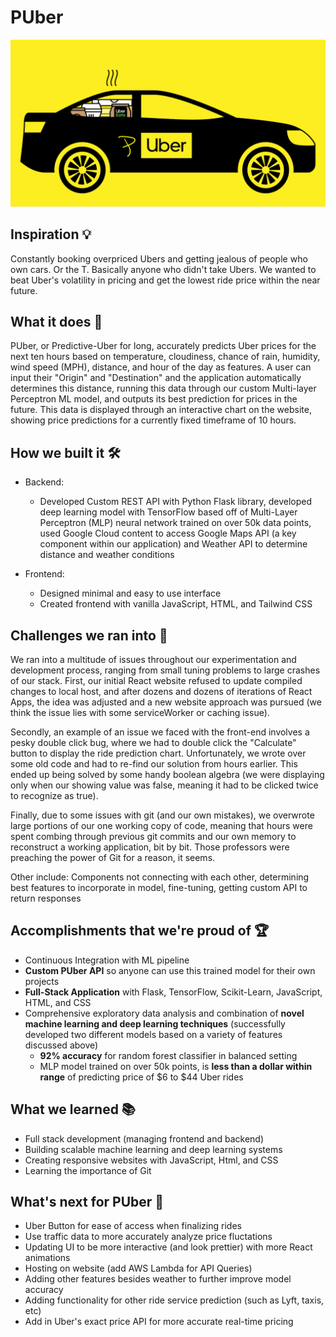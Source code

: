 # PUber
![](PUber_logo.png)

## Inspiration 💡
Constantly booking overpriced Ubers and getting jealous of people who own cars. Or the T. Basically anyone who didn't take Ubers. We wanted to beat Uber's volatility in pricing and get the lowest ride price within the near future. 

## What it does 🤨
PUber, or Predictive-Uber for long, accurately predicts Uber prices for the next ten hours based on temperature, cloudiness, chance of rain, humidity, wind speed (MPH), distance, and hour of the day as features. A user can input their "Origin" and "Destination" and the application automatically determines this distance, running this data through our custom Multi-layer Perceptron ML model, and outputs its best prediction for prices in the future. This data is displayed through an interactive chart on the website, showing price predictions for a currently fixed timeframe of 10 hours. 

## How we built it 🛠
- Backend: 
  - Developed Custom REST API with Python Flask library, developed deep learning model with TensorFlow based off of Multi-Layer Perceptron (MLP) neural network trained on over 50k data points, used Google Cloud content to access Google Maps API (a key component within our application) and Weather API to determine distance and weather conditions
  
- Frontend: 
  - Designed minimal and easy to use interface
  - Created frontend with vanilla JavaScript, HTML, and Tailwind CSS

## Challenges we ran into 🥶

We ran into a multitude of issues throughout our experimentation and development process, ranging from small tuning problems to large crashes of our stack. First, our initial React website refused to update compiled changes to local host, and after dozens and dozens of iterations of React Apps, the idea was adjusted and a new website approach was pursued (we think the issue lies with some serviceWorker or caching issue).

Secondly, an example of an issue we faced with the front-end involves a pesky double click bug, where we had to double click the "Calculate" button to display the ride prediction chart. Unfortunately, we wrote over some old code and had to re-find our solution from hours earlier. This ended up being solved by some handy boolean algebra (we were displaying only when our showing value was false, meaning it had to be clicked twice to recognize as true).

Finally, due to some issues with git (and our own mistakes), we overwrote large portions of our one working copy of code, meaning that hours were spent combing through previous git commits and our own memory to reconstruct a working application, bit by bit. Those professors were preaching the power of Git for a reason, it seems. 

Other include: Components not connecting with each other, determining best features to incorporate in model, fine-tuning, getting custom API to return responses

## Accomplishments that we're proud of 🏆
- Continuous Integration with ML pipeline 
- **Custom PUber API** so anyone can use this trained model for their own projects
- **Full-Stack Application** with Flask, TensorFlow, Scikit-Learn, JavaScript, HTML, and CSS
- Comprehensive exploratory data analysis and combination of **novel machine learning and deep learning techniques** (successfully developed two different models based on a variety of features discussed above)
  - **92% accuracy** for random forest classifier in balanced setting
  - MLP model trained on over 50k points, is **less than a dollar within range** of predicting price of $6 to $44 Uber rides

## What we learned 📚
- Full stack development (managing frontend and backend)
- Building scalable machine learning and deep learning systems
- Creating responsive websites with JavaScript, Html, and CSS
- Learning the importance of Git


## What's next for PUber 🔮 
- Uber Button for ease of access when finalizing rides
- Use traffic data to more accurately analyze price fluctations
- Updating UI to be more interactive (and look prettier) with more React animations
- Hosting on website (add AWS Lambda for API Queries)
- Adding other features besides weather to further improve model accuracy
- Adding functionality for other ride service prediction (such as Lyft, taxis, etc)
- Add in Uber's exact price API for more accurate real-time pricing



